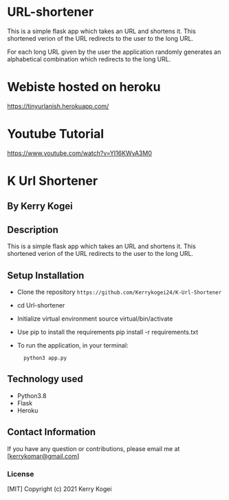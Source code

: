 # URL-shortener

This is a simple flask app which takes an URL and shortens it. This shortened verion of the URL redirects to the user to the long URL. 

For each long URL given by the user the application randomly generates an alphabetical combination which redirects to the long URL.

# Webiste hosted on heroku
https://tinyurlanish.herokuapp.com/

# Youtube Tutorial
https://www.youtube.com/watch?v=YI16KWyA3M0


# K Url Shortener
## By Kerry Kogei 

## Description
This is a simple flask app which takes an URL and shortens it. This shortened verion of the URL redirects to the user to the long URL.  


          

## Setup Installation
* Clone the repository
 ```https://github.com/Kerrykogei24/K-Url-Shortener```

* cd Url-shortener

* Initialize virtual environment
       source virtual/bin/activate

* Use pip to install the requirements
    pip install -r requirements.txt

* To run the application, in your terminal:

        python3 app.py


## Technology used

* Python3.8
* Flask
* Heroku

## Contact Information 

If you have any question or contributions, please email me at [kerrykomar@gmail.com]

### License
  [MIT] Copyright (c) 2021 Kerry Kogei
